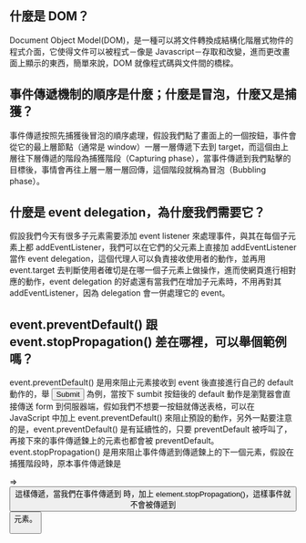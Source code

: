 ## 什麼是 DOM？
Document Object Model(DOM)，是一種可以將文件轉換成結構化階層式物件的程式介面，它使得文件可以被程式－像是 Javascript－存取和改變，進而更改畫面上顯示的東西，簡單來說，DOM 就像程式碼與文件間的橋樑。

## 事件傳遞機制的順序是什麼；什麼是冒泡，什麼又是捕獲？
事件傳遞按照先捕獲後冒泡的順序處理，假設我們點了畫面上的一個按鈕，事件會從它的最上層節點（通常是 window）一層一層傳遞下去到 target，而這個由上層往下層傳遞的階段為捕獲階段（Capturing phase），當事件傳遞到我們點擊的目標後，事情會再往上層一層一層回傳，這個階段就稱為冒泡（Bubbling phase）。

## 什麼是 event delegation，為什麼我們需要它？
假設我們今天有很多子元素需要添加 event listener 來處理事件，與其在每個子元素上都 addEventListener，我們可以在它們的父元素上直接加 addEventListener 當作 event delegation，這個代理人可以負責接收使用者的動作，並再用 event.target 去判斷使用者確切是在哪一個子元素上做操作，進而使網頁進行相對應的動作，event delegation 的好處還有當我們在增加子元素時，不用再對其 addEventListener，因為 delegation 會一併處理它的 event。

## event.preventDefault() 跟 event.stopPropagation() 差在哪裡，可以舉個範例嗎？
event.preventDefault() 是用來阻止元素接收到 event 後直接進行自己的 default 動作的，舉 <input type="submit"> 為例，當按下 sumbit 按鈕後的 default 動作是瀏覽器會直接傳送 form 到伺服器端，假如我們不想要一按鈕就傳送表格，可以在 JavaScript 中加上 event.preventDefault() 來阻止預設的動作，另外一點要注意的是，event.preventDefault() 是有延續性的，只要 preventDefault 被呼叫了，再接下來的事件傳遞鍊上的元素也都會被 preventDefault。
event.stopPropagation() 是用來阻止事件傳遞到傳遞鍊上的下一個元素，假設在捕獲階段時，原本事件傳遞鍊是 <form> => <button> 這樣傳遞，當我們在事件傳遞到 <form> 時，加上 element.stopPropagation()，這樣事件就不會被傳遞到 <button> 元素。
